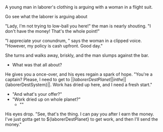 A young man in laborer's clothing is arguing with a woman in a flight suit.

Go see what the laborer is arguing about

"Lady, I'm not trying to low-ball you here!" the man is nearly shouting. "I don't have the money! That's the whole point!"

"I appreciate your conundrum, " says the woman in a clipped voice. "However, my policy is cash upfront. Good day."

She turns and walks away, briskly, and the man slumps against the bar.

- What was that all about?

He gives you a once-over, and his eyes regain a spark of hope. "You're a captain? Please, I need to get to ||${laborerDestPlanet}|| in the ||${laborerDestSystem}||. Work has dried up here, and I need a fresh start."

- "And what's your offer?"
- "Work dried up on whole planet?"
  - ""

His eyes drop. "See, that's the thing. I can pay you after I earn the money. I've just gotta get to ${laborerDestPlanet} to get work, and then I'll send the money."